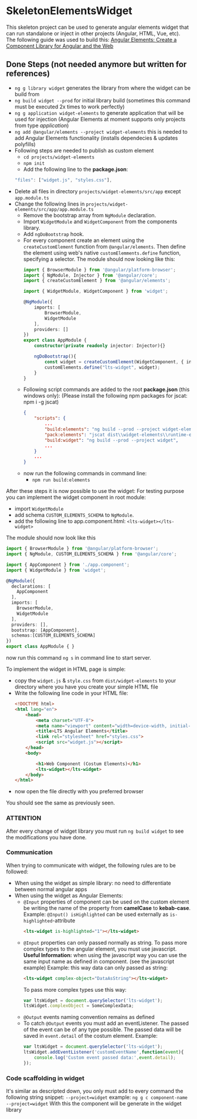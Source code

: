 # SkeletonElementsWidget

This skeleton project can be used to generate angular elements widget that can run standalone or inject in other projects (Angular, HTML, Vue, etc).
The following guide was used to build this: [Angular Elements: Create a Component Library for Angular and the Web](https://medium.com/swlh/angular-elements-create-a-component-library-for-angular-and-the-web-8f7986a82999)

## Done Steps (not needed anymore but written for references)

* `ng g library widget` generates the library from where the widget can be build from
* `ng build widget --prod` for initial library build (sometimes this command must be executed 2x times to work perfectly)
* `ng g application widget-elements` to generate application that will be used for injection (Angular Elements at moment supports only projects from type *application*)
* `ng add @angular/elements --project widget-elements` this is needed to add Angular Elements functionality (installs dependecies & updates polyfills)
* Following steps are needed to publish as custom element
    * `cd projects/widget-elements`
    * `npm init`
    * Add the following line to the **package.json**:<br>
    ```typescript
    "files": ["widget.js", "styles.css"],
    ```
* Delete all files in directory `projects/widget-elements/src/app` except `app.module.ts`
* Change the following lines in `projects/widget-elements/src/app/app.module.ts`
    * Remove the bootstrap array from `NgModule` declaration.
    * Import `WidgetModule` and `WidgetComponent` from the components library.
    * Add `ngDoBootstrap` hook.
    * For every component create an element using the `createCustomElement` function from `@angular/elements`. Then define the element using web's native `customElemments.define` function, specifying a selector. 
    The module should now looking like this:
        ```typescript
        import { BrowserModule } from '@angular/platform-browser';
        import { NgModule, Injector } from '@angular/core';
        import { createCustomElement } from '@angular/elements';

        import { WidgetModule, WidgetComponent } from 'widget';

        @NgModule({
            imports: [
                BrowserModule,
                WidgetModule
            ],
            providers: []
        })
        export class AppModule {
            constructor(private readonly injector: Injector){}

            ngDoBootstrap(){
                const widget = createCustomElement(WidgetComponent, { injector: this.injector });
                customElements.define("lts-widget", widget);
            }
        } 
        ```
    * Following script commands are added to the root **package.json** (this windows only):
    (Please install the following npm packages for jscat: npm i -g jscat)
        ```json
        {
            "scripts": {
                ...
                "build:elements": "ng build --prod --project widget-elements --output-hashing none && npm run pack:elements && copy /Y projects\\widget-elements\\package.json dist\\widget-elements",
                "pack:elements": "jscat dist\\widget-elements\\runtime-es5.js dist\\widget-elements\\polyfills-es5.js dist\\widget-elements\\main-es5.js > dist\\widget-elements\\widget.js",
                "build:widget": "ng build --prod --project widget",
                ...
            }
            ...
        }
        ```
    * now run the following commands in command line:
        * `npm run build:elements`

After these steps it is now possible to use the widget: 
For testing purpose you can implement the widget component in root module:
* import `WidgetModule`
* add schema `CUSTOM_ELEMENTS_SCHEMA` to `NgModule`.
* add the following line to app.component.html: `<lts-widget></lts-widget>`

The module should now look like this
```typescript
import { BrowserModule } from '@angular/platform-browser';
import { NgModule, CUSTOM_ELEMENTS_SCHEMA } from '@angular/core';

import { AppComponent } from './app.component';
import { WidgetModule } from 'widget';

@NgModule({
  declarations: [
    AppComponent
  ],
  imports: [
    BrowserModule,
    WidgetModule
  ],
  providers: [],
  bootstrap: [AppComponent],
  schemas:[CUSTOM_ELEMENTS_SCHEMA]
})
export class AppModule { }
```
now run this command `ng s` in command line to start server.

To implement the widget in HTML page is simple:
* copy the `widget.js` & `style.css` from `dist/widget-elements` to your directory where you have you create your simple HTML file
* Write the following line code in your HTML file:
    ```html
    <!DOCTYPE html>
    <html lang="en">
        <head>
            <meta charset="UTF-8">
            <meta name="viewport" content="width=device-width, initial-scale=1.0">
            <title>LTS Angular Elements</title>
            <link rel="stylesheet" href="styles.css">
            <script src="widget.js"></script>
        </head>
        <body>

            <h1>Web Component (Costum Elements)</h1>
            <lts-widget></lts-widget>
        </body>
    </html>
    ```
* now open the file directly with you preferred browser

You should see the same as previously seen.

### ATTENTION
After every change of widget library you must run `ng build widget` to see the modifications you have done.

### Communication
When trying to communicate with widget, the following rules are to be followed:
* When using the widget as simple library: no need to differentiate between normal angular apps
* When using the widget as Angular Elements:
    * `@Input` properties of component can be used on the custom element be writing the name of the property from **camelCase** to **kebab-case**.
    Example: 
    `@Input() isHighlighted` can be used externally as `is-highlighted`-attribute
        ```html
        <lts-widget is-highlighted="1"></lts-widget> 
        ```
    * `@Input` properties can only passed normally as string. To pass more complex types to the angular element, you must use javascript.
    **Useful Information:** when using the javascript way you can use the same input name as defined in component. (see the javascript example)
    Example: 
        this way data can only passed as string:
        ```html
        <lts-widget complex-object="DataAsString"></lts-widget> 
        ```
        To pass more complex types use this way:
        ```js
        var ltsWidget = document.querySelector('lts-widget');
        ltsWidget.complexObject = SomeComplexData;
        ```
    * `@Output` events naming convention remains as defined
    * To catch `@Output` events you must add an eventListener. The passed of the event can be of any type possible. The passed data will be saved in `event.detail` of the costum element.
    Example:
        ```js
        var ltsWidget = document.querySelector('lts-widget');
        ltsWidget.addEventListener('customEventName',function(event){
            console.log('Custom event passed data:',event.detail);
        });
        ```

### Code scaffolding in widget
It's similar as descripted down, you only must add to every command the following string snippet: `--project=widget`
example: `ng g c component-name --project=widget`
With this the component will be generate in the widget library